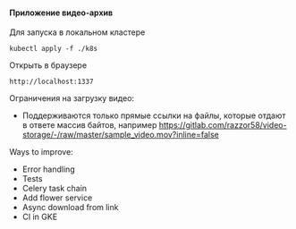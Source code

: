 #### Приложение видео-архив

Для запуска в локальном кластере
```
kubectl apply -f ./k8s
```
Открыть в браузере
```
http://localhost:1337
```

Ограничения на загрузку видео:
 - Поддерживаются только прямые ссылки на файлы, которые отдают в ответе массив байтов, например
   https://gitlab.com/razzor58/video-storage/-/raw/master/sample_video.mov?inline=false
    
    
Ways to improve:
 - Error handling
 - Tests
 - Celery task chain 
 - Add flower service
 - Async download from link
 - CI in GKE
 